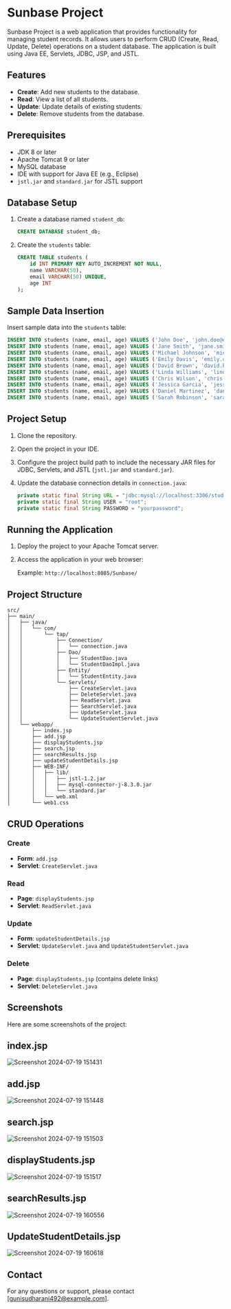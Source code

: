# Sunbase Project

Sunbase Project is a web application that provides functionality for managing student records. It allows users to perform CRUD (Create, Read, Update, Delete) operations on a student database. The application is built using Java EE, Servlets, JDBC, JSP, and JSTL.

## Features

- **Create**: Add new students to the database.
- **Read**: View a list of all students.
- **Update**: Update details of existing students.
- **Delete**: Remove students from the database.

## Prerequisites

- JDK 8 or later
- Apache Tomcat 9 or later
- MySQL database
- IDE with support for Java EE (e.g., Eclipse)
- `jstl.jar` and `standard.jar` for JSTL support

## Database Setup

1. Create a database named `student_db`:

    ```sql
    CREATE DATABASE student_db;
    ```

2. Create the `students` table:

    ```sql
    CREATE TABLE students (
        id INT PRIMARY KEY AUTO_INCREMENT NOT NULL,
        name VARCHAR(50),
        email VARCHAR(50) UNIQUE,
        age INT
    );
    ```
## Sample Data Insertion

Insert sample data into the `students` table:

```sql
INSERT INTO students (name, email, age) VALUES ('John Doe', 'john.doe@example.com', 20);
INSERT INTO students (name, email, age) VALUES ('Jane Smith', 'jane.smith@example.com', 22);
INSERT INTO students (name, email, age) VALUES ('Michael Johnson', 'michael.johnson@example.com', 19);
INSERT INTO students (name, email, age) VALUES ('Emily Davis', 'emily.davis@example.com', 21);
INSERT INTO students (name, email, age) VALUES ('David Brown', 'david.brown@example.com', 23);
INSERT INTO students (name, email, age) VALUES ('Linda Williams', 'linda.williams@example.com', 20);
INSERT INTO students (name, email, age) VALUES ('Chris Wilson', 'chris.wilson@example.com', 22);
INSERT INTO students (name, email, age) VALUES ('Jessica Garcia', 'jessica.garcia@example.com', 19);
INSERT INTO students (name, email, age) VALUES ('Daniel Martinez', 'daniel.martinez@example.com', 21);
INSERT INTO students (name, email, age) VALUES ('Sarah Robinson', 'sarah.robinson@example.com', 23);
```
## Project Setup

1. Clone the repository.

2. Open the project in your IDE.

3. Configure the project build path to include the necessary JAR files for JDBC, Servlets, and JSTL (`jstl.jar` and `standard.jar`).

4. Update the database connection details in `connection.java`:

    ```java
    private static final String URL = "jdbc:mysql://localhost:3306/student_db";
    private static final String USER = "root";
    private static final String PASSWORD = "yourpassword";
    ```

## Running the Application

1. Deploy the project to your Apache Tomcat server.

2. Access the application in your web browser:

    Example: `http://localhost:8085/Sunbase/`

## Project Structure

```
src/
├── main/
│   ├── java/
│   │   └── com/
│   │       └── tap/
│   │           ├── Connection/
│   │           │   └── connection.java
│   │           ├── Dao/
│   │           │   ├── StudentDao.java
│   │           │   └── StudentDaoImpl.java
│   │           ├── Entity/
│   │           │   └── StudentEntity.java
│   │           └── Servlets/
│   │               ├── CreateServlet.java
│   │               ├── DeleteServlet.java
│   │               ├── ReadServlet.java
│   │               ├── SearchServlet.java
│   │               ├── UpdateServlet.java
│   │               └── UpdateStudentServlet.java
│   └── webapp/
│       ├── index.jsp
│       ├── add.jsp
│       ├── displayStudents.jsp
│       ├── search.jsp
│       ├── searchResults.jsp
│       ├── updateStudentDetails.jsp
│       ├── WEB-INF/
│       │   ├── lib/
│       │   │   ├── jstl-1.2.jar
│       │   │   ├── mysql-connector-j-8.3.0.jar
│       │   │   └── standard.jar
│       │   └── web.xml
│       └── web1.css
```

## CRUD Operations

### Create

- **Form**: `add.jsp`
- **Servlet**: `CreateServlet.java`

### Read

- **Page**: `displayStudents.jsp`
- **Servlet**: `ReadServlet.java`

### Update

- **Form**: `updateStudentDetails.jsp`
- **Servlet**: `UpdateServlet.java` and `UpdateStudentServlet.java`

### Delete

- **Page**: `displayStudents.jsp` (contains delete links)
- **Servlet**: `DeleteServlet.java`

## Screenshots

Here are some screenshots of the project:

## index.jsp
![Screenshot 2024-07-19 151431](https://github.com/user-attachments/assets/7ec8b8ed-b55f-4836-ac89-113795eebc7b)

## add.jsp
![Screenshot 2024-07-19 151448](https://github.com/user-attachments/assets/196f2aed-4386-424c-a492-2223b6764f63)

## search.jsp
![Screenshot 2024-07-19 151503](https://github.com/user-attachments/assets/ca17f25e-536d-4cf3-9101-086028b4030d)


## displayStudents.jsp
![Screenshot 2024-07-19 151517](https://github.com/user-attachments/assets/9c84bb10-eb8f-415c-a766-0f759d78d8dd)


## searchResults.jsp
![Screenshot 2024-07-19 160556](https://github.com/user-attachments/assets/f7a59bd0-8a96-4734-adfe-a784b94d331d)


## UpdateStudentDetails.jsp
![Screenshot 2024-07-19 160618](https://github.com/user-attachments/assets/396ccfbc-4de1-4a2a-9d3f-726ab0686272)



## Contact

For any questions or support, please contact [gunisudharani492@example.com].
